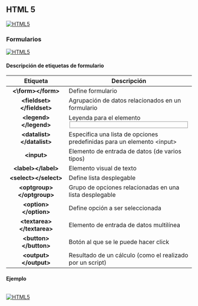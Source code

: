 ## HTML 5
[![HTML5](https://img.shields.io/badge/HTML5-F64A1D?style=for-the-badge&logo=HTML5&logoColor=white&labelColor=101010)](https://github.com/Alberto-mt/HTML5_CSS3/blob/main/Apuntes/HTML5/index.md)

### Formularios
[![HTML5](https://img.shields.io/badge/Formularios-447ac0?style=for-the-badge&logo=HTML5&logoColor=white&labelColor=101010)](https://github.com/Alberto-mt/HTML5_CSS3/blob/main/Apuntes/HTML5/categories/Formularios.md)

#### Descripción de etiquetas de formulario
| Etiqueta  | Descripción  |
|:-:|---|
| **<\form\>\</form\>**  | Define formulario  |
| **\<fieldset\>\</fieldset\>**  | Agrupación de datos relacionados en un formulario  |
| **\<legend\>\</legend\>**  | Leyenda para el elemento <fieldset>  |
| **\<datalist\>\</datalist\>**  | Especifica una lista de opciones predefinidas para un elemento \<input\>  |
| **\<input\>**  | Elemento de entrada de datos (de varios tipos)  |
| **\<label\>\</label\>**  | Elemento visual de texto   |
| **\<select\>\</select\>**  | Define lista desplegable  |
| **\<optgroup\>\</optgroup\>**  | Grupo de opciones relacionadas en una lista desplegable  |
| **\<option\>\</option\>**  | Define opción a ser seleccionada  |
| **\<textarea\>\</textarea\>**  | Elemento de entrada de datos multilínea  |
| **\<button\>\</button\>**  | Botón al que se le puede hacer click  |
| **\<output\>\</output\>**  | Resultado de un cálculo (como el realizado por un script)  |

#### Ejemplo
```html

```

[![HTML5](https://img.shields.io/badge/Formularios-447ac0?style=for-the-badge&label=&#9650;&logoColor=white&labelColor=101010)](https://github.com/Alberto-mt/HTML5_CSS3/blob/main/Apuntes/HTML5/categories/Formularios.md)
